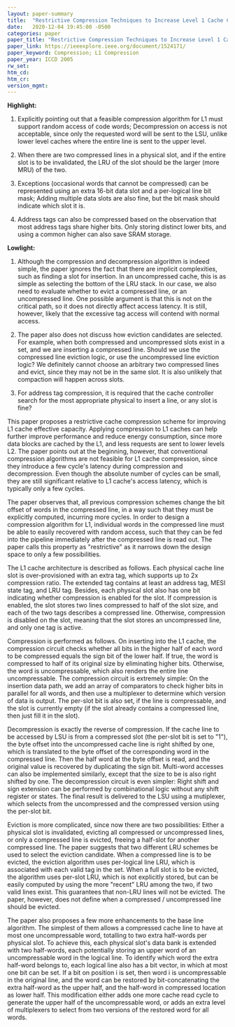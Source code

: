 ```yaml
---
layout: paper-summary
title:  "Restrictive Compression Techniques to Increase Level 1 Cache Capacity"
date:   2020-12-04 19:45:00 -0500
categories: paper
paper_title: "Restrictive Compression Techniques to Increase Level 1 Cache Capacity"
paper_link: https://ieeexplore.ieee.org/document/1524171/
paper_keyword: Compression; L1 Compression
paper_year: ICCD 2005
rw_set:
htm_cd:
htm_cr:
version_mgmt:
---
```


**Highlight:**

1. Explicitly pointing out that a feasible compression algorithm for L1 must support random access of code words;
   Decompression on access is not acceptable, since only the requested word will be sent to the LSU, unlike lower
   level caches where the entire line is sent to the upper level.

2. When there are two compressed lines in a physical slot, and if the entire slot is to be invalidated, the LRU of the 
   slot should be the larger (more MRU) of the two.

3. Exceptions (occasional words that cannot be compressed) can be represented using an extra 16-bit data slot and a 
   per-logical line bit mask; Adding multiple data slots are also fine, but the bit mask should indicate which slot
   it is.

4. Address tags can also be compressed based on the observation that most address tags share higher bits. Only storing
   distinct lower bits, and using a common higher can also save SRAM storage.

**Lowlight:**

1. Although the compression and decompression algorithm is indeed simple, the paper ignores the fact that
   there are implicit complexities, such as finding a slot for insertion. In an uncompressed cache, this is
   as simple as selecting the bottom of the LRU stack. In our case, we also need to evaluate whether to evict
   a compressed line, or an uncompressed line. 
   One possible argument is that this is not on the critical path, so it does not directly affect access latency.
   It is still, however, likely that the excessive tag access will contend with normal access.

2. The paper also does not discuss how eviction candidates are selected. For example, when both compressed and 
   uncompressed slots exist in a set, and we are inserting a compressed line. Should we use the compressed line
   eviction logic, or use the uncompressed line eviction logic?
   We definitely cannot choose an arbitrary two compressed lines and evict, since they may not be in the same
   slot. It is also unlikely that compaction will happen across slots.

3. For address tag compression, it is required that the cache controller search for the most appropriate physical
   to insert a line, or any slot is fine?

This paper proposes a restrictive cache compression scheme for improving L1 cache effective capacity.
Applying compression to L1 caches can help further improve performance and reduce energy consumption, since
more data blocks are cached by the L1, and less requests are sent to lower levels L2.
The paper points out at the beginning, however, that conventional compression algorithms are not feasible for L1
cache compression, since they introduce a few cycle's latency during compression and decompression. Even though
the absolute number of cycles can be small, they are still significant relative to L1 cache's access latency,
which is typically only a few cycles.

The paper observes that, all previous compression schemes change the bit offset of words in the compressed line, in a 
way such that they must be explicitly computed, incurring more cycles. 
In order to design a compression algorithm for L1, individual words in the compressed line must be able to easily 
recovered with random access, such that they can be fed into the pipeline immediately after the compressed line 
is read out. The paper calls this property as "restrictive" as it narrows down the design space to only a few 
possibilities.

The L1 cache architecture is described as follows. Each physical cache line slot is over-provisioned with an extra tag,
which supports up to 2x compression ratio. The extended tag contains at least an address tag, MESI state tag, and 
LRU tag. Besides, each physical slot also has one bit indicating whether compression is enabled for the slot. If
compression is enabled, the slot stores two lines compressed to half of the slot size, and each of the two tags 
describes a compressed line. Otherwise, compression is disabled on the slot, meaning that the slot stores an 
uncompressed line, and only one tag is active.

Compression is performed as follows. On inserting into the L1 cache, the compression circuit checks whether all bits in
the higher half of each word to be compressed equals the sign bit of the lower half. If true, the word is compressed to
half of its original size by eliminating higher bits. Otherwise, the word is uncompressable, which also renders the 
entire line uncompressable. 
The compression circuit is extremely simple: On the insertion data path, we add an array of 
comparators to check higher bits in parallel for all words, and then use a multiplexer to determine which version of 
data is output. The per-slot bit is also set, if the line is compressable, and the slot is currently empty (if the
slot already contains a compressed line, then just fill it in the slot).

Decompression is exactly the reverse of compression. If the cache line to be accessed by LSU is from a compressed slot 
(the per-slot bit is set to "1"), the byte offset into the uncompressed cache line is right shifted by one, which
is translated to the byte offset of the corresponding word in the compressed line. Then the half word at the byte offset
is read, and the original value is recovered by duplicating the sign bit.
Multi-word accesses can also be implemented similarly, except that the size to be is also right shifted by one.
The decompression circuit is even simpler: Right shift and sign extension can be performed by combinational logic 
without any shift register or states. The final result is delivered to the LSU using a mutiplexer, which selects from
the uncompressed and the compressed version using the per-slot bit.

Eviction is more complicated, since now there are two possibilities: Either a physical slot is invalidated, evicting 
all compressed or uncompressed lines, or only a compressed line is evicted, freeing a half-slot for another 
compressed line.
The paper suggests that two different LRU schemes be used to select the eviction candidate. When a compressed line is
to be evicted, the eviction algorithm uses per-logical line LRU, which is associated with each valid tag in the set.
When a full slot is to be evicted, the algorithm uses per-slot LRU, which is not explicitly stored, but can be 
easily computed by using the more "recent" LRU among the two, if two valid lines exist. This guarantees that non-LRU
lines will not be evicted.
The paper, however, does not define when a compressed / uncompressed line should be evicted.

The paper also proposes a few more enhancements to the base line algorithm. The simplest of them allows a compressed 
cache line to have at most one uncompressable word, totalling to two extra half-words per physical slot. 
To achieve this, each physical slot's data bank is extended with two half-words, each potentially storing an upper 
word of an uncompressable word in the logical line. To identify which word the extra half-word belongs to, each
logical line also has a bit vector, in which at most one bit can be set. 
If a bit on position i is set, then word i is uncompressable in the original line, and the word can be restored 
by bit-concatenating the extra half-word as the upper half, and the half-word in compressed location as lower half.
This modification either adds one more cache read cycle to generate the upper half of the uncompressable word,
or adds an extra level of multiplexers to select from two versions of the restored word for all words.